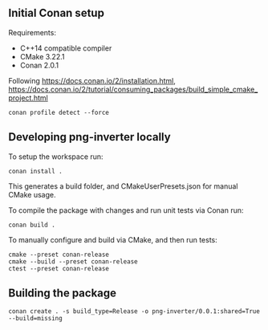 
## Initial Conan setup

Requirements:
 - C++14 compatible compiler
 - CMake 3.22.1
 - Conan 2.0.1

Following <https://docs.conan.io/2/installation.html>, <https://docs.conan.io/2/tutorial/consuming_packages/build_simple_cmake_project.html>

```
conan profile detect --force
```

## Developing png-inverter locally

To setup the workspace run:
```
conan install .
```
This generates a build folder, and CMakeUserPresets.json for manual CMake usage.

To compile the package with changes and run unit tests via Conan run:
```
conan build .
```

To manually configure and build via CMake, and then run tests:
```
cmake --preset conan-release
cmake --build --preset conan-release
ctest --preset conan-release
```

## Building the package

```
conan create . -s build_type=Release -o png-inverter/0.0.1:shared=True --build=missing
```

